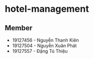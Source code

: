 # hotel-management

## Member
- 19127456 - Nguyễn Thanh Kiên
- 19127504 - Nguyễn Xuân Phát
- 19127557 - Đặng Tú Thiệu
